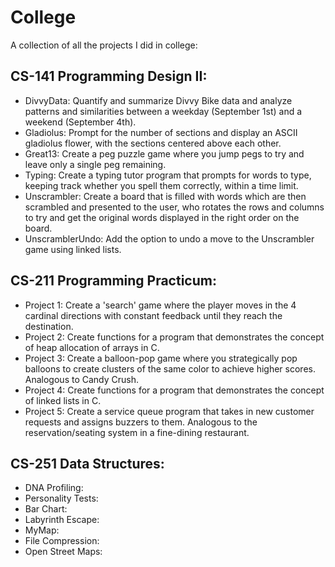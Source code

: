 # College

A collection of all the projects I did in college:

## CS-141 Programming Design II:
- DivvyData: Quantify and summarize Divvy Bike data and analyze patterns and similarities between a weekday (September 1st) and a weekend (September 4th).
- Gladiolus: Prompt for the number of sections and display an ASCII gladiolus flower, with the sections centered above each other.
- Great13: Create a peg puzzle game where you jump pegs to try and leave only a single peg remaining.
- Typing: Create a typing tutor program that prompts for words to type, keeping track whether you spell them correctly, within a time limit.
- Unscrambler: Create a board that is filled with words which are then scrambled and presented to the user, who rotates the rows and columns to try and get the original words displayed in the right order on the board.
- UnscramblerUndo: Add the option to undo a move to the Unscrambler game using linked lists.

## CS-211 Programming Practicum:
- Project 1: Create a 'search' game where the player moves in the 4 cardinal directions with constant feedback until they reach the destination.
- Project 2: Create functions for a program that demonstrates the concept of heap allocation of arrays in C.
- Project 3: Create a balloon-pop game where you strategically pop balloons to create clusters of the same color to achieve higher scores. Analogous to Candy Crush.
- Project 4: Create functions for a program that demonstrates the concept of linked lists in C.
- Project 5: Create a service queue program that takes in new customer requests and assigns buzzers to them. Analogous to the reservation/seating system in a fine-dining restaurant.

## CS-251 Data Structures:
- DNA Profiling: 
- Personality Tests:
- Bar Chart:
- Labyrinth Escape:
- MyMap:
- File Compression:
- Open Street Maps:
